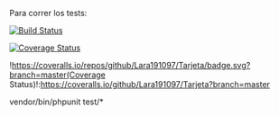 Para correr los tests:

[![Build Status](https://travis-ci.org/Lara191097/TarjetaSC.svg?branch=master)](https://travis-ci.org/Lara191097/TarjetaSC)

[![Coverage Status](https://coveralls.io/repos/github/Lara191097/Tarjeta/badge.svg?branch=master)](https://coveralls.io/github/Lara191097/Tarjeta?branch=master)


 !https://coveralls.io/repos/github/Lara191097/Tarjeta/badge.svg?branch=master(Coverage Status)!:https://coveralls.io/github/Lara191097/Tarjeta?branch=master 


vendor/bin/phpunit test/*
